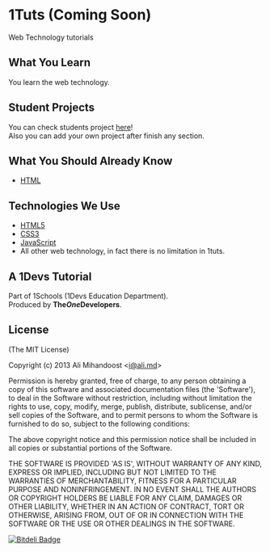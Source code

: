 # 1Tuts (Coming Soon)
Web Technology tutorials

## What You Learn
You learn the web technology.

## Student Projects
You can check students project [here](https://github.com/AliMD/1Tuts/wiki/Students-Project)!  
Also you can add your own project after finish any section.  

## What You Should Already Know
* [HTML](http://ali.md/wiki/html)

## Technologies We Use
* [HTML5](http://ali.md/wiki/html5)
* [CSS3](http://ali.md/css3ref)
* [JavaScript](http://ali.md/wiki/javascript)
* All other web technology, in fact there is no limitation in 1tuts.

## A 1Devs Tutorial
Part of 1Schools (1Devs Education Department).  
Produced by <b>The<i>One</i>Developers</b>.  


## License
(The MIT License)

Copyright (c) 2013 Ali Mihandoost &lt;i@ali.md&gt;  

Permission is hereby granted, free of charge, to any person obtaining a copy of this software and associated documentation files (the 'Software'), to deal in the Software without restriction, including without limitation the rights to use, copy, modify, merge, publish, distribute, sublicense, and/or sell copies of the Software, and to permit persons to whom the Software is furnished to do so, subject to the following conditions:  

The above copyright notice and this permission notice shall be included in all copies or substantial portions of the Software.  

THE SOFTWARE IS PROVIDED 'AS IS', WITHOUT WARRANTY OF ANY KIND, EXPRESS OR IMPLIED, INCLUDING BUT NOT LIMITED TO THE WARRANTIES OF MERCHANTABILITY, FITNESS FOR A PARTICULAR PURPOSE AND NONINFRINGEMENT. IN NO EVENT SHALL THE AUTHORS OR COPYRIGHT HOLDERS BE LIABLE FOR ANY CLAIM, DAMAGES OR OTHER LIABILITY, WHETHER IN AN ACTION OF CONTRACT, TORT OR OTHERWISE, ARISING FROM, OUT OF OR IN CONNECTION WITH THE SOFTWARE OR THE USE OR OTHER DEALINGS IN THE SOFTWARE.  


[![Bitdeli Badge](https://d2weczhvl823v0.cloudfront.net/Asal-GHafari/1tuts/trend.png)](https://bitdeli.com/free "Bitdeli Badge")

